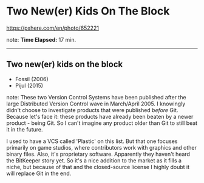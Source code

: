 <!-- .slide: data-background="img/background/usb-sticks.jpg" data-background-color="black" data-background-opacity="0.3"-->

# Two New(er) Kids On The Block

<https://pxhere.com/en/photo/652221>  <!-- .element: class="attribution" -->

note: 
**Time Elapsed:** 17 min.

---

## Two new(er) kids on the block

* Fossil (2006)
* Pijul (2015)

note: 
These two Version Control Systems have been published after the large Distributed Version Control wave in March/April 2005.
I knowingly didn't choose to investigate products that were published *before* Git.
Because let's face it: these products have already been beaten by a newer product - being Git.
So I can't imagine any product older than Git to still beat it in the future.

I used to have a VCS called 'Plastic' on this list.
But that one focuses primarily on game studios, where contributors work with graphics and other binary files.
Also, it's proprietary software. Apparently they haven't heard the BitKeeper story yet.
So it's a nice addition to the market as it fills a niche, but because of that and the closed-source license I highly doubt it will replace Git in the end.
